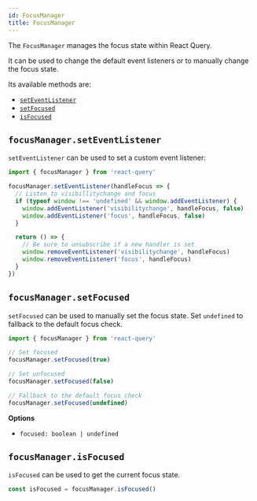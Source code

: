 ```yaml
---
id: FocusManager
title: FocusManager
---
```


The `FocusManager` manages the focus state within React Query.

It can be used to change the default event listeners or to manually change the focus state.

Its available methods are:

- [`setEventListener`](#focusmanagerseteventlistener)
- [`setFocused`](#focusmanagersetfocused)
- [`isFocused`](#focusmanagerisfocused)

## `focusManager.setEventListener`

`setEventListener` can be used to set a custom event listener:

```js
import { focusManager } from 'react-query'

focusManager.setEventListener(handleFocus => {
  // Listen to visibillitychange and focus
  if (typeof window !== 'undefined' && window.addEventListener) {
    window.addEventListener('visibilitychange', handleFocus, false)
    window.addEventListener('focus', handleFocus, false)
  }

  return () => {
    // Be sure to unsubscribe if a new handler is set
    window.removeEventListener('visibilitychange', handleFocus)
    window.removeEventListener('focus', handleFocus)
  }
})
```

## `focusManager.setFocused`

`setFocused` can be used to manually set the focus state. Set `undefined` to fallback to the default focus check.

```js
import { focusManager } from 'react-query'

// Set focused
focusManager.setFocused(true)

// Set unfocused
focusManager.setFocused(false)

// Fallback to the default focus check
focusManager.setFocused(undefined)
```

**Options**

- `focused: boolean | undefined`

## `focusManager.isFocused`

`isFocused` can be used to get the current focus state.

```js
const isFocused = focusManager.isFocused()
```
